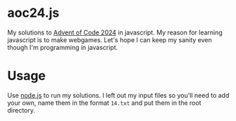 # aoc24.js
My solutions to [Advent of Code 2024](https://adventofcode.com/) in javascript. My reason for learning javascript is to make webgames. Let's hope I can keep my sanity even though I'm programming in javascript.

# Usage
Use [node.js](https://nodejs.org/en) to run my solutions. I left out my input files so you'll need to add your own, name them in the format `14.txt` and put them in the root directory.
